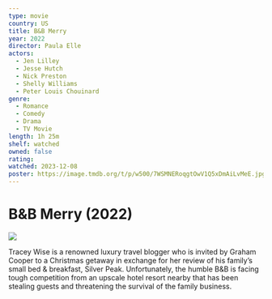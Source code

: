 ```yaml
---
type: movie
country: US
title: B&B Merry
year: 2022
director: Paula Elle
actors:
  - Jen Lilley
  - Jesse Hutch
  - Nick Preston
  - Shelly Williams
  - Peter Louis Chouinard
genre:
  - Romance
  - Comedy
  - Drama
  - TV Movie
length: 1h 25m
shelf: watched
owned: false
rating:
watched: 2023-12-08
poster: https://image.tmdb.org/t/p/w500/7WSMNERoqgtOwV1Q5xDmAiLvMeE.jpg
---
```


# B&B Merry (2022)

![](https://image.tmdb.org/t/p/w500/7WSMNERoqgtOwV1Q5xDmAiLvMeE.jpg)

Tracey Wise is a renowned luxury travel blogger who is invited by Graham Cooper to a Christmas getaway in exchange for her review of his family’s small bed & breakfast, Silver Peak. Unfortunately, the humble B&B is facing tough competition from an upscale hotel resort nearby that has been stealing guests and threatening the survival of the family business.